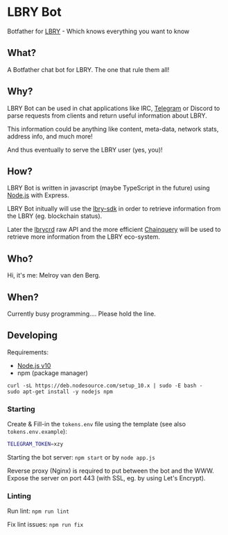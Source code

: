 # LBRY Bot

Botfather for [LBRY](https://lbry.com/) - Which knows everything you want to know

## What?

A Botfather chat bot for LBRY. The one that rule them all!

## Why?

LBRY Bot can be used in chat applications like IRC, [Telegram](https://telegram.org/apps) or Discord to parse requests from clients and return useful information about LBRY.

This information could be anything like content, meta-data, network stats, address info, and much more!

And thus eventually to serve the LBRY user (yes, you)!

## How?

LBRY Bot is written in javascript (maybe TypeScript in the future) using [Node.js](https://nodejs.org/en/download/) with Express.

LBRY Bot initually will use the [lbry-sdk](https://github.com/lbryio/lbry-sdk) in order to retrieve information from the LBRY (eg. blockchain status).

Later the [lbrycrd](https://github.com/lbryio/lbrycrd) raw API and the more efficient [Chainquery](https://github.com/lbryio/chainquery) will be used to retrieve  more information from the LBRY eco-system.

## Who?

Hi, it's me: Melroy van den Berg.

## When?

Currently busy programming.... Please hold the line.

## Developing

Requirements:

* [Node.js v10](https://nodejs.org/en/download/)
* npm (package manager)

```
curl -sL https://deb.nodesource.com/setup_10.x | sudo -E bash -
sudo apt-get install -y nodejs npm
```

### Starting

Create & Fill-in the `tokens.env` file using the template (see also `tokens.env.example`):

```sh
TELEGRAM_TOKEN=xzy
```

Starting the bot server: `npm start` or by `node app.js`

Reverse proxy (Nginx) is required to put between the bot and the WWW. Expose the server on port 443 (with SSL, eg. by using Let's Encrypt).

### Linting

Run lint: `npm run lint`

Fix lint issues: `npm run fix`
